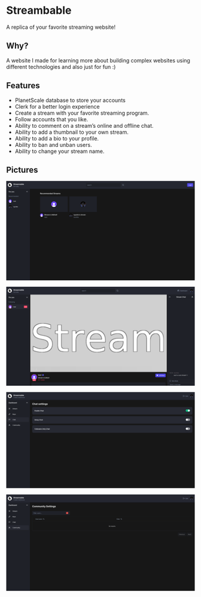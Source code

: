 # Streambable

A replica of your favorite streaming website!

## Why?

A website I made for learning more about building complex websites using different technologies and also just for fun :)

## Features

- PlanetScale database to store your accounts
- Clerk for a better login experience
- Create a stream with your favorite streaming program.
- Follow accounts that you like.
- Ability to comment on a stream’s online and offline chat.
- Ability to add a thumbnail to your own stream.
- Ability to add a bio to your profile.
- Ability to ban and unban users.
- Ability to change your stream name.

## Pictures

![Streamable-homepage.png](public/images/Streamable-homepage.png)

![Streamable-streampage.png](public/images/Streamable-streampage.png)

![Streamable-chat-settings.png](public/images/Streamable-chat-settings.png)

![Streamable-community.png](public/images/Streamable-community.png)
